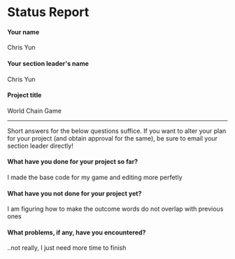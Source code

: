 # Status Report

#### Your name

Chris Yun

#### Your section leader's name

Chris Yun

#### Project title

World Chain Game

***

Short answers for the below questions suffice. If you want to alter your plan for your project (and obtain approval for the same), be sure to email your section leader directly!

#### What have you done for your project so far?

I made the base code for my game and editing more perfetly

#### What have you not done for your project yet?

I am figuring how to make the outcome words do not overlap with previous ones

#### What problems, if any, have you encountered?

..not really, I just need more time to finish
